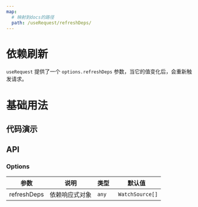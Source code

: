 ```yaml
---
map:
  # 映射到docs的路径
  path: /useRequest/refreshDeps/
---
```


# 依赖刷新

`useRequest` 提供了一个 `options.refreshDeps` 参数，当它的值变化后，会重新触发请求。

# 基础用法

## 代码演示

<demo src="./demo/demo.vue"
  language="vue"
  title=""
  desc="每次参数依赖发生，都会携带参数重新发起请求">
</demo>

## API

### Options

| 参数        | 说明                                                                | 类型    | 默认值 |
| ----------- | ------------------------------------------------------------------- | ------- | ------ |
| refreshDeps | 依赖响应式对象 | `any` | ` WatchSource[]`   |